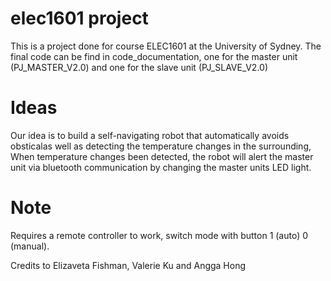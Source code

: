 # elec1601 project
This is a project done for course ELEC1601 at the University of Sydney. 
The final code can be find in code_documentation, one for the master unit 
(PJ_MASTER_V2.0) and one for the slave unit (PJ_SLAVE_V2.0)

# Ideas
Our idea is to build a self-navigating robot that automatically avoids 
obsticalas well as detecting the temperature changes in the surrounding,
When temperature changes been detected, the robot will alert the master 
unit via bluetooth communication by changing the master units LED light.

# Note
Requires a remote controller to work, switch mode with button 1 (auto) 0 (manual).

 
Credits to Elizaveta Fishman, Valerie Ku and Angga Hong
